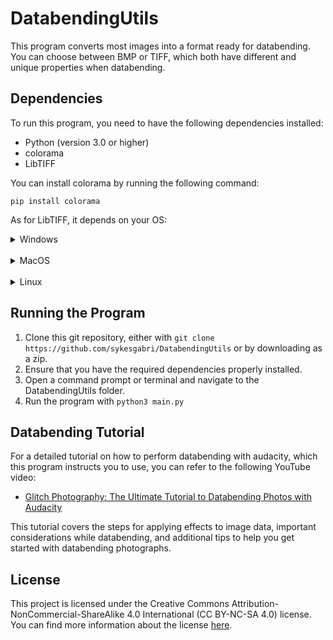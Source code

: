 # DatabendingUtils

This program converts most images into a format ready for databending. You can choose between BMP or TIFF, which both have different and unique properties when databending.

## Dependencies
To run this program, you need to have the following dependencies installed:
- Python (version 3.0 or higher)
- colorama
- LibTIFF

You can install colorama by running the following command:

`pip install colorama`

As for LibTIFF, it depends on your OS:

<details>
    <summary>Windows</summary>
    <br>
    <ul>
        <li>Download tiff-3.8.2-1.exe from <a href="https://sourceforge.net/projects/gnuwin32/files/tiff/3.8.2-1/">here</a>.</li>
        <li>Run the executable and follow the install process.</li>
        <li>Once the install is finished, open File Explorer, right click "This PC", and click "Properties".</li>
        <li>At the left side of the window that just opened, click "Advanced system settings".</li>
        <li>Click "Environment Variables".</li>
        <li>Under "System variables", click the variable named "Path", then click the "Edit" button.</li>
        <li>Click "New".</li>
        <li>Paste the following directory into the text field and click "OK": <code>C:\Program Files (x86)\GnuWin32\bin</code>.</li>
        <li>Exit out of all the menus you just opened.</li>
    </ul>
</details>
<br>
<details>
    <summary>MacOS</summary>
    <br>
    <ul>
        <li>Download Brew from <a href="https://brew.sh/">here</a>.</li>
        <li>Open a terminal and type <code>brew install libtiff</code></li>
    </ul>
</details>
<br>
<details>
    <summary>Linux</summary>
    <br>
    <ul>
        <li>In Ubuntu and its derivatives, open a terminal and run <code>sudo apt install libtiff-tools</code>.</li>
        <li>In Arch and its derivatives, open a terminal and run <code>sudo pacman -S libtiff</code>.</li>
        <li>For any other package manager, you'll have to look into it yourself, just make sure you end up with a version that supports the <code>tiffcp</code> command.</li>
    </ul>
</details>

## Running the Program
1. Clone this git repository, either with `git clone https://github.com/sykesgabri/DatabendingUtils` or by downloading as a zip.
2. Ensure that you have the required dependencies properly installed.
3. Open a command prompt or terminal and navigate to the DatabendingUtils folder.
4. Run the program with `python3 main.py`

## Databending Tutorial
For a detailed tutorial on how to perform databending with audacity, which this program instructs you to use, you can refer to the following YouTube video:
- [Glitch Photography: The Ultimate Tutorial to Databending Photos with Audacity](https://www.youtube.com/watch?v=Z_Rut5gjwfE)

This tutorial covers the steps for applying effects to image data, important considerations while databending, and additional tips to help you get started with databending photographs.

## License
This project is licensed under the Creative Commons Attribution-NonCommercial-ShareAlike 4.0 International (CC BY-NC-SA 4.0) license. You can find more information about the license [here](https://creativecommons.org/licenses/by-nc-sa/4.0/).
